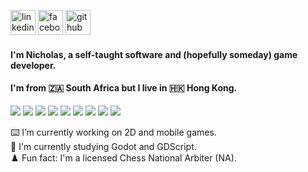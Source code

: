 [<img src='https://cdn.jsdelivr.net/npm/simple-icons@3.0.1/icons/linkedin.svg' alt='linkedin' height='40'>](https://www.linkedin.com/in/nicholas-dykema/)  [<img src='https://cdn.jsdelivr.net/npm/simple-icons@3.0.1/icons/facebook.svg' alt='facebook' height='40'>](https://www.facebook.com/Nico-Dykema) [<img src='https://cdn.jsdelivr.net/npm/simple-icons@3.0.1/icons/github.svg' alt='github' height='40'>](https://github.com/ndkma) 

#### I'm Nicholas, a self-taught software and (hopefully someday) game developer.
#### I'm from 🇿🇦 South Africa but I live in 🇭🇰 Hong Kong.

![](https://img.shields.io/badge/Python-informational?style=flat&logo=python&logoColor=white&color=397dbd)
![](https://img.shields.io/badge/Pandas-informational?style=flat&logo=pandas&logoColor=white&color=397dbd)
![](https://img.shields.io/badge/Plotly-informational?style=flat&logo=plotly&logoColor=white&color=397dbd)
![](https://img.shields.io/badge/Scikit--learn-informational?style=flat&logo=scikitlearn&logoColor=white&color=397dbd)
![](https://img.shields.io/badge/Jupyter&nbsp;Notebooks-informational?style=flat&logo=jupyter&logoColor=white&color=397dbd)
![](https://img.shields.io/badge/Streamlit-informational?style=flat&logo=streamlit&logoColor=white&color=397dbd)
![](https://img.shields.io/badge/Linux-informational?style=flat&logo=linux&logoColor=white&color=397dbd)
![](https://img.shields.io/badge/Godot%20Engine-informational?style=flat&logo=godotengine&logoColor=white&color=397dbd)
![](https://img.shields.io/badge/GDScript-informational?style=flat&logo=godotengine&logoColor=white&color=397dbd)


⌨️ I’m currently working on 2D and mobile games.  
📖 I'm currently studying Godot and GDScript.  
♟️ Fun fact: I'm a licensed Chess National Arbiter (NA).  

<!-- ![GitHub stats](https://github-readme-stats.vercel.app/api?username=ndkma&show_icons=true&count_private=true)-->
